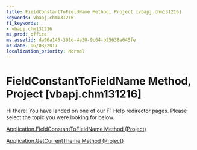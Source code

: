```yaml
---
title: FieldConstantToFieldName Method, Project [vbapj.chm131216]
keywords: vbapj.chm131216
f1_keywords:
- vbapj.chm131216
ms.prod: office
ms.assetid: da96a145-301d-4a30-9c64-b25638a645fe
ms.date: 06/08/2017
localization_priority: Normal
---
```



# FieldConstantToFieldName Method, Project [vbapj.chm131216]

Hi there! You have landed on one of our F1 Help redirector pages. Please select the topic you were looking for below.

[Application.FieldConstantToFieldName Method (Project)](http://msdn.microsoft.com/library/b8e55035-64e8-fda5-4ad6-9f5e51a55181%28Office.15%29.aspx)

[Application.GetCurrentTheme Method (Project)](http://msdn.microsoft.com/library/42384278-abaa-c15a-953f-b1ab4d0901c1%28Office.15%29.aspx)


